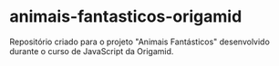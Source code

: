 # animais-fantasticos-origamid
Repositório criado para o projeto "Animais Fantásticos" desenvolvido durante o curso de JavaScript da Origamid. 
